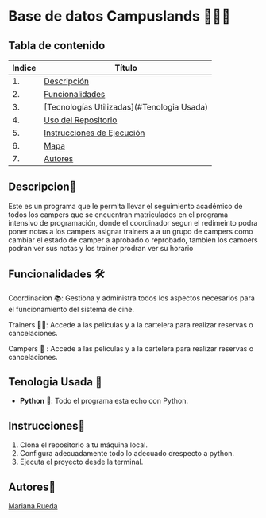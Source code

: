 # Base de datos Campuslands 👨‍🚀🚀

## Tabla de contenido
| Indice | Título  |
|--|--|
| 1. | [Descripción](#Descripcion) |
| 2. | [Funcionalidades](#Funcionalidades) |
| 3. | [Tecnologías Utilizadas](#Tenologia Usada) |
| 4. | [Uso del Repositorio](#Uso) |
| 5. | [Instrucciones de Ejecución](#Instrucciones) |
| 6. | [Mapa](#Mapa) |
| 7. | [Autores](#Autores) |

## Descripcion🚀
Este es un programa que le permita llevar el seguimiento académico de todos los campers que se encuentran matriculados en el programa intensivo de programación, donde el coordinador
segun el redimeinto podra poner notas a los campers asignar trainers a a un grupo de campers como cambiar el estado de camper a aprobado o reprobado, tambien los camoers podran ver sus notas
y los trainer prodran ver su horario


## Funcionalidades 🛠️
Coordinacion 📚: Gestiona y administra todos los aspectos necesarios para el funcionamiento del sistema de cine.

Trainers 👨‍🏫: Accede a las películas y a la cartelera para realizar reservas o cancelaciones.

Campers 📝 : Accede a las películas y a la cartelera para realizar reservas o cancelaciones.

## Tenologia Usada 📱
- **Python** 🐍: Todo el programa esta echo con Python.

## Instrucciones📐

1. Clona el repositorio a tu máquina local. 
2. Configura adecuadamente todo lo adecuado drespecto a python.
3. Ejecuta el proyecto desde la terminal.

## Autores👤

[Mariana Rueda](https://github.com/mariana34r)





